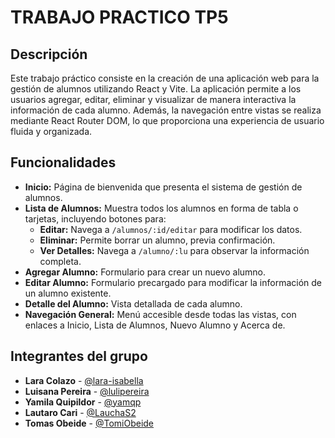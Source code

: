 # TRABAJO PRACTICO TP5

## Descripción
Este trabajo práctico consiste en la creación de una aplicación web para la gestión de alumnos utilizando React y Vite. La aplicación permite a los usuarios agregar, editar, eliminar y visualizar de manera interactiva la información de cada alumno. Además, la navegación entre vistas se realiza mediante React Router DOM, lo que proporciona una experiencia de usuario fluida y organizada.

## Funcionalidades
- **Inicio:** Página de bienvenida que presenta el sistema de gestión de alumnos.
- **Lista de Alumnos:** Muestra todos los alumnos en forma de tabla o tarjetas, incluyendo botones para:
  - **Editar:** Navega a `/alumnos/:id/editar` para modificar los datos.
  - **Eliminar:** Permite borrar un alumno, previa confirmación.
  - **Ver Detalles:** Navega a `/alumno/:lu` para observar la información completa.
- **Agregar Alumno:** Formulario para crear un nuevo alumno.
- **Editar Alumno:** Formulario precargado para modificar la información de un alumno existente.
- **Detalle del Alumno:** Vista detallada de cada alumno.
- **Navegación General:** Menú accesible desde todas las vistas, con enlaces a Inicio, Lista de Alumnos, Nuevo Alumno y Acerca de.

## Integrantes del grupo
- **Lara Colazo** - [@lara-isabella](https://github.com/lara-isabella)  
- **Luisana Pereira** - [@lulipereira](https://github.com/lulipereira)  
- **Yamila Quipildor** - [@yamqp](https://github.com/yamqp)  
- **Lautaro Cari** - [@LauchaS2](https://github.com/LauchaS2)  
- **Tomas Obeide** - [@TomiObeide](https://github.com/TomiObeide)



